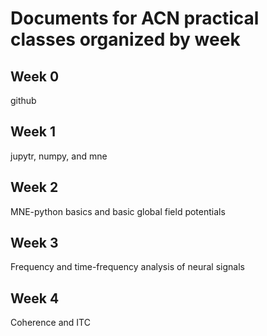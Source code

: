 # Documents for ACN practical classes organized by week
## Week 0
github
## Week 1
jupytr, numpy, and mne
## Week 2
MNE-python basics and basic global field potentials
## Week 3
Frequency and time-frequency analysis of neural signals
## Week 4
Coherence and ITC
